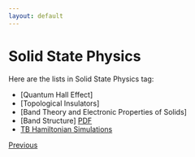 ```yaml
---
layout: default
---
```


# Solid State Physics

Here are the lists in Solid State Physics tag:

- [Quantum Hall Effect]
- [Topological Insulators]
- [Band Theory and Electronic Properties of Solids]
- [Band Structure] [PDF](https://www.damtp.cam.ac.uk/user/tong/aqm/solid2.pdf)
- [TB Hamiltonian Simulations](./tbh.html)

<div class="pagination">
  <a href="{{ '/Phys/Phys_content.html' | relative_url }}" class="prev-button">Previous</a>
</div>